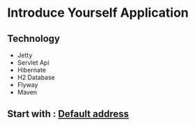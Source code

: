 # Introduce Yourself Application


## Technology
- Jetty
- Servlet Api
- Hibernate
- H2 Database
- Flyway
- Maven
## Start with : [Default address](http://localhost:8080/)